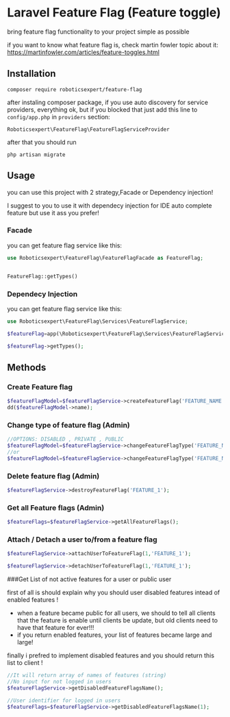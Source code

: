 # Laravel Feature Flag (Feature toggle)

bring feature flag functionality to your project simple as possible

if you want to know what feature flag is, check martin fowler topic about it:
https://martinfowler.com/articles/feature-toggles.html

## Installation

`composer require roboticsexpert/feature-flag`

after instaling composer package, if you use auto discovery for service providers, everything ok, but if you blocked
that just add this line to `config/app.php` in `providers` section:

`Roboticsexpert\FeatureFlag\FeatureFlagServiceProvider`

after that you should run

`php artisan migrate`

## Usage

you can use this project with 2 strategy,Facade or Dependency injection!

I suggest to you to use it with dependecy injection for IDE auto complete feature but use it ass you prefer!

### Facade

you can get feature flag service like this:

```php
use Roboticsexpert\FeatureFlag\FeatureFlagFacade as FeatureFlag;


FeatureFlag::getTypes()
```

### Dependecy Injection

you can get feature flag service like this:

```php
use Roboticsexpert\FeatureFlag\Services\FeatureFlagService;

$featureFlag=app(\Roboticsexpert\FeatureFlag\Services\FeatureFlagService::class); //or you can get this service from input of controller method

$featureFlag->getTypes();
```

## Methods

### Create Feature flag

```php
$featureFlagModel=$featureFlagService->createFeatureFlag('FEATURE_NAME');
dd($featureFlagModel->name);
```

### Change type of feature flag (Admin)

```php
//OPTIONS: DISABLED , PRIVATE , PUBLIC
$featureFlagModel=$featureFlagService->changeFeatureFlagType('FEATURE_NAME','DISABLED');
//or    
$featureFlagModel=$featureFlagService->changeFeatureFlagType('FEATURE_NAME',\Roboticsexpert\FeatureFlag\Models\FeatureFlag::TYPE_DISABLED);
```

### Delete feature flag (Admin)

```php
$featureFlagService->destroyFeatureFlag('FEATURE_1');
```

### Get all Feature flags (Admin)

```php
$featureFlags=$featureFlagService->getAllFeatureFlags();
```

### Attach / Detach  a user to/from a feature flag

```php
$featureFlagService->attachUserToFeatureFlag(1,'FEATURE_1');

$featureFlagService->detachUserToFeatureFlag(1,'FEATURE_1');
```

###Get List of not active features for a user or public user

first of all is should explain why you should user disabled features intead of enabled features !

- when a feature became public for all users, we should to tell all clients that the feature is enable until clients be update, but old clients need to have that feature for ever!!!
- if you return enabled features, your list of features became large and large!

finally i prefred to implement disabled features and you should return this list to client !


```php
//It will return array of names of features (string)
//No input for not logged in users
$featureFlagService->getDisabledFeatureFlagsName();

//User identifier for logged in users
$featureFlags=$featureFlagService->getDisabledFeatureFlagsName(1);
```
    

